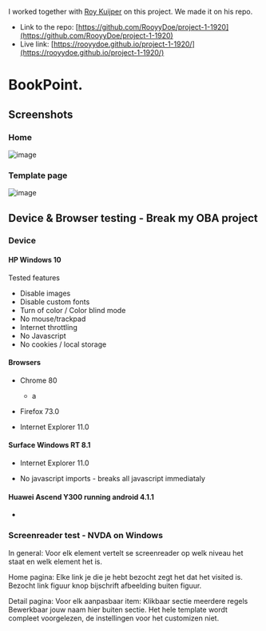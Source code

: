 I worked together with [Roy Kuijper](https://github.com/RooyyDoe) on this project. We made it on his repo. 

* Link to the repo: 
[https://github.com/RooyyDoe/project-1-1920](https://github.com/RooyyDoe/project-1-1920)
* Live link: [https://rooyydoe.github.io/project-1-1920/](https://rooyydoe.github.io/project-1-1920/)

# BookPoint.

## Screenshots

### Home
![image](https://user-images.githubusercontent.com/45566396/76074176-475bf580-5f9b-11ea-8cd0-8f5980ac0614.png)

### Template page
![image](https://user-images.githubusercontent.com/45566396/76074218-5347b780-5f9b-11ea-974e-8049b825834d.png)

## Device & Browser testing - Break my OBA project

### Device

#### HP Windows 10

Tested features
* Disable images
* Disable custom fonts
* Turn of color / Color blind mode
* No mouse/trackpad
* Internet throttling
* No Javascript
* No cookies / local storage

#### Browsers

* Chrome 80
  * a

* Firefox 73.0



* Internet Explorer 11.0

#### Surface Windows RT 8.1

* Internet Explorer 11.0

- No javascript imports - breaks all javascript immediataly

#### Huawei Ascend Y300 running android 4.1.1

* 

### Screenreader test - NVDA on Windows 

In general:
Voor elk element vertelt se screenreader op welk niveau het staat en welk element het is. 

Home pagina:
Elke link je die je hebt bezocht zegt het dat het visited is.
Bezocht link figuur knop bijschrift afbeelding buiten figuur.

Detail pagina:
Voor elk aanpasbaar item:
Klikbaar sectie meerdere regels Bewerkbaar jouw naam hier buiten sectie.
Het hele template wordt compleet voorgelezen, de instellingen voor het customizen niet.
